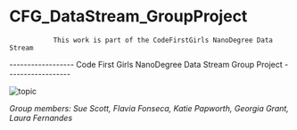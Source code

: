 # CFG_DataStream_GroupProject
               This work is part of the CodeFirstGirls NanoDegree Data Stream 


------------------ Code First Girls NanoDegree Data Stream Group Project ------------------


![topic](Baby_Names_Movie.jpeg)

*Group members: Sue Scott, Flavia Fonseca, Katie Papworth, Georgia Grant, Laura Fernandes*
